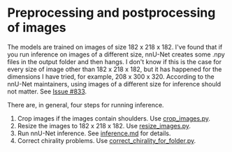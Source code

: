 Preprocessing and postprocessing of images
========================================

The models are trained on images of size 182 x 218 x 182.  I've found that if you 
run inference on images of a different size, nnU-Net creates some .npy files
in the output folder and then hangs.  I don't know if this is the case for 
every size of image other than 182 x 218 x 182, but it has happened for the
dimensions I have tried, for example, 208 x 300 x 320.  According to the nnU-Net maintainers,
using images of a different size for inference should not matter.  See [Issue #833](https://github.com/MIC-DKFZ/nnUNet/issues/833).

There are, in general, four steps for running inference.

1. Crop images if the images contain shoulders.  Use [crop_images.py](../../dcan/img_processing/crop_images.py).
2. Resize the images to 182 x 218 x 182.  Use [resize_images.py](../../dcan/resize_images.py).
3. Run nnU-Net inference.  See [inference.md](../useage/inference.md) for details.
4. Correct chirality problems.  Use [correct_chirality_for_folder.py](../../../CABINET/src/correct_chirality_for_folder.py).
